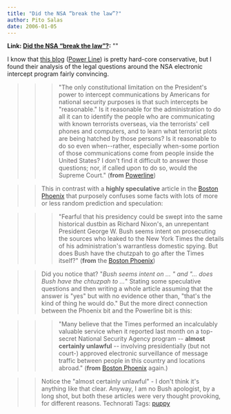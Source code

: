 ```yaml
---
title: "Did the NSA “break the law”?"
author: Pito Salas
date: 2006-01-05
---
```


**Link: [Did the NSA “break the law”?](None):** ""

I know that [this blog](<http://powerlineblog.com/>) ([Power
Line](<http://powerlineblog.com/>)) is pretty hard-core conservative, but I
found their analysis of the legal questions around the NSA electronic
intercept program fairly convincing.

>>

>>> "The only constitutional limitation on the President's power to intercept
communications by Americans for national security purposes is that such
intercepts be "reasonable." Is it reasonable for the administration to do all
it can to identify the people who are communicating with known terrorists
overseas, via the terrorists' cell phones and computers, and to learn what
terrorist plots are being hatched by those persons? Is it reasonable to do so
even when--rather, especially when-some portion of those communications come
from people inside the United States? I don't find it difficult to answer
those questions; nor, if called upon to do so, would the Supreme Court."
(**from** [Powerline](<http://powerlineblog.com/archives/012631.php>))

>>

>> This in contrast with a **highly speculative** article in the [Boston
Phoenix](<http://bostonphoenix.com/boston/news_features/other_stories/multi_5/documents/05188679.asp>)
that purposely confuses some facts with lots of more or less random prediction
and speculation:

>>

>>> "Fearful that his presidency could be swept into the same historical
dustbin as Richard Nixon's, an unrepentant President George W. Bush seems
intent on prosecuting the sources who leaked to the New York Times the details
of his administration's warrantless domestic spying. But does Bush have the
chutzpah to go after the Times itself?" (**from** the [Boston
Phoenix](<http://bostonphoenix.com/boston/news_features/other_stories/multi_5/documents/05188679.asp>))

>>

>> Did you notice that? "_Bush seems intent on … " _and "_… does Bush have the
chtuzpah to …_" Stating some speculative questions and then writing a whole
article assuming that the answer is "yes" but with no evidence other than,
"that's the kind of thing he would do." But the more direct connection between
the Phoenix bit and the Powerline bit is this:

>>

>>> "Many believe that the Times performed an incalculably valuable service
when it reported last month on a top-secret National Security Agency program
-- **almost certainly unlawful** -- involving presidentially (but not court-)
approved electronic surveillance of message traffic between people in this
country and locations abroad." (**from** [Boston
Phoenix](<http://bostonphoenix.com/boston/news_features/other_stories/multi_5/documents/05188679.asp>)
again.)

>>

>> Notice the "almost certainly unlawful" - I don't think it's anything like
that clear. Anyway, I am no Bush apologist, by a long shot, but both these
articles were very thought provoking, for different reasons. Technorati Tags:
[puppy](<http://www.technorati.com/tag/puppy>)



